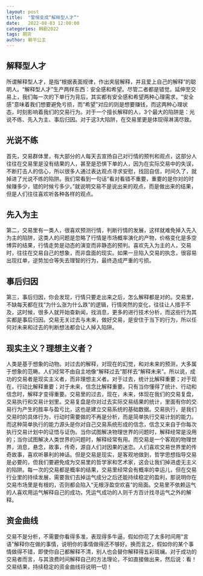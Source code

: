 ```yaml
---
layout: post
title:  "警惕变成“解释型人才”"
date:   2022-08-03 12:00:00
categories: 韩剧2022
tags: 期货
author: 躺平公主
---
```

## 解释型人才
所谓解释型人才，是指“根据表面规律，作出夹层解释，并且爱上自己的解释”的聪明人。“解释型人才”生产两样东西：安全感和希望。尽管二者都是错觉。延伸至交易上，我们每一次的下单行为背后，其实都有安全感和希望两种心理需求，“安全感”意味着我们想要避免亏损，而“希望”对应的则是想要赚钱，而这两种心理状态，时刻影响着我们的交易行为。对于一个擅长解释的人，3个最大的陷阱是：光说不练、先入为主、事后归因。对于这3大陷阱，在交易里更是体现得淋漓尽致。
## 光说不练
首先，交易群体里，有大部分的人每天去宣扬自己对行情的预判和观点，这部分人往往在交易里是没有结果的人，甚至是恐惧下单的人，因为在实际交易中的失误，不断打击人的信心，所以很多人通过表达观点寻求安慰，找回自信，时间久了，就掉进了光说不练的陷阱。我们常看到一句话“看对看错不重要，重要的是你对的时候赚多少，错的时候亏多少。”就说明交易不是说出来的观点，而是做出来的结果，但是人们往往喜欢听各种各样的观点。
## 先入为主
第二，交易里有一类人，很喜欢预测行情，判断行情的发展，这样就难免掉入先入为主的陷阱，这类人的问题是忽略了行情是市场概率演化的产物，价格变化是多空博弈的结果，行情走势是动态的演变而非静态的预判。喜欢先入为主的人，交易时，往往在交易自己的想象，而非盘面的现实。如果一旦陷入交易的执念，很容易出现扛单，逆势加仓等失去理智的行为，最终造成严重的亏损。
## 事后归因
第三，事后归因，你会发现，行情只要走出来之后，怎么解释都是对的。交易里，不缺每天都在找“为什么涨为什么跌”的逻辑，行情突然的变化，往往让人措手不及，这时候，很多人就开始查新闻，找消息，更多的进行技术分析，而这些行为其实都是事后归因。交易无关过去与未来，做好交易，是安住于当下的行为，所以任何对未来和过去的判断想法都会让人掉入陷阱。
## 现实主义？理想主义者？
人类是基于想象的动物。对过去的解释，对现在的幻觉，和对未来的预测，大多属于想象的范畴。人们经常不由自主地像“解释过去”那样去“解释未来”。所以说，成功的交易者是现实主义者，而非理想主义者。对于过去，统计比解释重要；对于现在，行动比解释重要；对于未来，信念比解释重要。只有当你懂得了统计、行动和信念时，解释才变得重要。交易里的过去，现在，未来，体现在我们的交易复盘，交易执行和交易计划里。交易复盘是你对过去实际交易结果的统计，里面有你的交易行为产生的胜率与盈亏比，这也是建立交易系统的基础数据。交易执行，是我们交易时的具体行为，行动时需要做的不再是分析，而是简单执行交易计划的能力。而这种简单执行的能力源头是你对自己交易系统形成的信念，信念又来自于你每次执行交易计划中的证悟与证伪。当你试图解决物理世界的问题时，解释经常是没用的；当你试图解决人类世界的问题时，解释经常有用。而交易是一个客观的物理世界，消息，悬念，故事，传奇，源自人们对因果的迷恋。人们喜欢交易世界里的传奇故事，喜欢听暴利的神话。但是交易是现实，是客观地做到，哲学思想指导交易是必要的，但我们要避免成为交易里的哲学家和艺术家，这会让我们掉进虚无主义的陷阱。每一次的交易都是概率的结果，交易里经常会有概率的幸运儿，但在交易行业里的持续发展，需要我们去掉运气成分之后还能持续稳定的盈利，那说明你在交易市场里是有根的，否则都会陷入“无根浮盈空欢喜”的局面。交易里不依赖运气的人喜欢用运气解释自己的成功，凭运气成功的人则千方百计找寻运气之外的解释。
## 资金曲线
交易不是分析，不需要你看得多准，表现得多牛逼，假如你花了太多时间用“言语”解释你在做的事情，说明你的事情做得还不够好。换而言之，假如你的某个事情做得不错，即使你自己都解释不清，别人也会替你解释得五彩斑斓。对于成功的交易者而言，与其浪费时间解释自己的方法理论，不如直接做出来，然后说：看！交易结果，持续稳定的资金曲线将说明一切！
